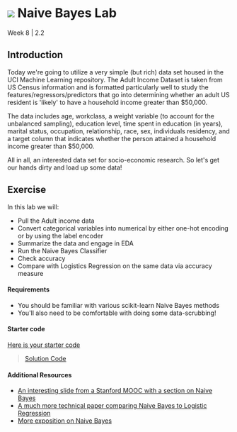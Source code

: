 
# ![](https://ga-dash.s3.amazonaws.com/production/assets/logo-9f88ae6c9c3871690e33280fcf557f33.png) Naive Bayes Lab
Week 8 | 2.2

## Introduction

Today we're going to utilize a very simple (but rich) data set housed in the UCI Machine Learning repository. The Adult Income Dataset is taken from US Census information and is formatted particularly well to study the features/regressors/predictors that go into determining whether an adult US resident is 'likely' to have a household income greater than $50,000.

The data includes age, workclass, a weight variable (to account for the unbalanced sampling), education level, time spent in education (in years), marital status, occupation, relationship, race, sex, individuals residency, and a target column that indicates whether the person attained a household income greater than $50,000.

All in all, an interested data set for socio-economic research. So let's get our hands dirty and load up some data!

## Exercise

In this lab we will:
- Pull the Adult income data
- Convert categorical variables into numerical by either one-hot encoding or by using the label encoder
- Summarize the data and engage in EDA
- Run the Naive Bayes Classifier
- Check accuracy
- Compare with Logistics Regression on the same data via accuracy measure

#### Requirements

- You should be familiar with various scikit-learn Naive Bayes methods
- You'll also need to be comfortable with doing some data-scrubbing!


#### Starter code

[Here is your starter code](./code/w8d2-lab-naive-bayes-starter-code.ipynb)

> [Solution Code](./code/w8d2-lab-naive-bayes-solution-code.ipynb)


#### Additional Resources

- [An interesting slide from a Stanford MOOC with a section on Naive Bayes](https://web.stanford.edu/class/cs124/lec/naivebayes.pdf)
- [A much more technical paper comparing Naive Bayes to Logistic Regression](https://www.cs.cmu.edu/~tom/mlbook/NBayesLogReg.pdf)
- [More exposition on Naive Bayes](http://blog.yhat.com/posts/naive-bayes-in-python.html)

